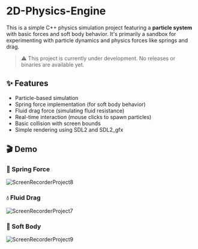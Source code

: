 # 2D-Physics-Engine

This is a simple C++ physics simulation project featuring a **particle system** with basic forces and soft body behavior. It's primarily a sandbox for experimenting with particle dynamics and physics forces like springs and drag.

> ⚠️ This project is currently under development. No releases or binaries are available yet.

## ✨ Features

- Particle-based simulation
- Spring force implementation (for soft body behavior)
- Fluid drag force (simulating fluid resistance)
- Real-time interaction (mouse clicks to spawn particles)
- Basic collision with screen bounds
- Simple rendering using SDL2 and SDL2_gfx

## 🎬 Demo

### 🔗 Spring Force
![ScreenRecorderProject8](https://github.com/user-attachments/assets/efe4adcc-90b4-4b7b-9cf7-d6a1650ef6ab)


### 💧 Fluid Drag
![ScreenRecorderProject7](https://github.com/user-attachments/assets/de467ca8-2583-4cf0-8534-8600827f7b56)


### 🧶 Soft Body
![ScreenRecorderProject9](https://github.com/user-attachments/assets/b94ed4df-4fb2-43f5-acd5-219be90e1cfd)
